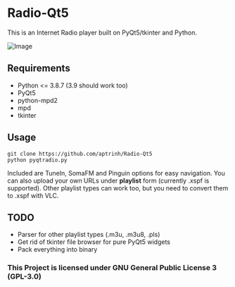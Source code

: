 # Radio-Qt5
This is an Internet Radio player built on PyQt5/tkinter and Python.

![Image](https://imgur.com/KbxW9Qt.png)

## Requirements
- Python <= 3.8.7 (3.9 should work too)
- PyQt5
- python-mpd2
- mpd
- tkinter

## Usage
``` 
git clone https://github.com/aptrinh/Radio-Qt5 
python pyqtradio.py
```
Included are TuneIn, SomaFM and Pinguin options for easy navigation. You can also upload your own URLs under **playlist** form (currently .xspf is supported). Other playlist types can work too, but you need to convert them to .xspf with VLC.

## TODO
- Parser for other playlist types (.m3u, .m3u8, .pls)
- Get rid of tkinter file browser for pure PyQt5 widgets
- Pack everything into binary

### This Project is licensed under GNU General Public License 3 (GPL-3.0)

